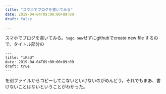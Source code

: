 ```yaml
---
title: "スマホでブログを書いてみる"
date: 2019-04-04T09:00:00+09:00
draft: false

---
```

スマホでブログを書いてみる。`hugo new`せずにgithubでcreate new file
するので、タイトル部分の
```
---
title: "iPad"
date: 2019-04-04T09:00:00+09:00
draft: true
---
```
を別ファイルからコピーしてこないといけないのがめんどう。それでもまあ、書けないことはないということがわかった。
